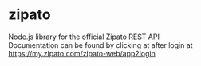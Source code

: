 # zipato
Node.js library for the official Zipato REST API  
Documentation can be found by clicking at <API> after login at https://my.zipato.com/zipato-web/app2login
